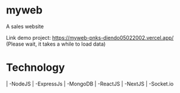 # myweb
A sales website

Link demo project:  https://myweb-pnks-diendo05022002.vercel.app/
(Please wait, it takes a while to load data)

# Technology
| -NodeJS
| -ExpressJs
| -MongoDB
| -ReactJS
| -NextJS
| -Socket.io
